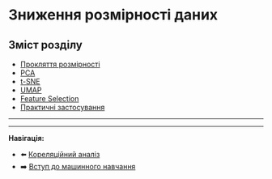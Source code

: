 # Зниження розмірності даних

## Зміст розділу

-   [Прокляття розмірності](#прокляття-розмірності)
-   [PCA](#pca)
-   [t-SNE](#t-sne)
-   [UMAP](#umap)
-   [Feature Selection](#feature-selection)
-   [Практичні застосування](#практичні-застосування)

---

<!-- TODO: Теорія і практика dimension reduction -->
<!-- Вибір методу для конкретних задач -->
<!-- Інтерпретація результатів -->

---

**Навігація:**

-   ⬅️ [Кореляційний аналіз](./22_кореляційний_аналіз.md)
-   ➡️ [Вступ до машинного навчання](./24_вступ_до_ml.md)
